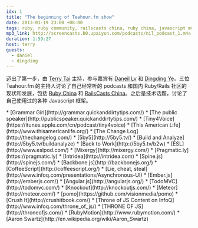 ```yaml
---
idx: 1
title: "The beginning of Teahour.fm show"
date: 2013-01-19 23:00 +08:00
tags: ruby, ruby community, railscasts china, ruby china, javascript mvc
mp3_link: http://screencasts.b0.upaiyun.com/podcasts/nil_podcast_1.m4a
duration: 1:59:27
host: terry
guests:
  - daniel
  - dingding
---
```


迈出了第一步，由 [Terry Tai](http://terrytai.com) 主持，参与嘉宾有 [Daneil Lv](http://lvguoning.com) 和 [Dingding Ye](http://yedingding.com)。三位 Teahour.fm 的主持人讨论了自己经常听的 podcasts 和国内 Ruby/Rails 社区的现状和发展，包括 [Ruby China](http://ruby-china.org) 和 [RailsCasts China](http://railscasts-china.org)。之后是技术话题，讨论了自己使用过的各种 Javascript 框架。

<section class="notes" markdown="1">
* [Grammar Girl](http://grammar.quickanddirtytips.com/)
* [The public speaker](http://publicspeaker.quickanddirtytips.com/)
* [Tiny4Voice](https://itunes.apple.com/cn/podcast/tiny4voice)
* [This American Life](http://www.thisamericanlife.org/)
* [The Change Log](http://thechangelog.com/)
* [5by5](http://5by5.tv/)
* [Build and Analyze](http://5by5.tv/buildanalyze)
* [Back to Work](http://5by5.tv/b2w)
* [ESL](http://www.eslpod.com/)
* [Mixergy](http://mixergy.com/)
* [Pragmatic.ly](https://pragmatic.ly)
* [Intridea](http://intridea.com)
* [Spine.js](http://spinejs.com/)
* [Backbone.js](http://backbonejs.org/)
* [CoffeeScript](http://coffeescript.org/)
* [Lie, cheat, steal](http://www.infoq.com/presentations/Asynchronous-UI)
* [Ember.js](http://emberjs.com/)
* [Angular.js](http://angularjs.org/)
* [TodoMVC](http://todomvc.com/)
* [Knockout](http://knockoutjs.com/)
* [Meteor](http://meteor.com/)
* [pomo](https://github.com/visionmedia/pomo)
* [Crush It](http://crushitbook.com/)
* [Throne of JS Content on InfoQ](http://www.infoq.com/throne_of_js/)
* [THRONE OF JS](http://throneofjs.com/)
* [RubyMotion](http://www.rubymotion.com/)
* [Aaron Swartz](http://en.wikipedia.org/wiki/Aaron_Swartz)
</section>
